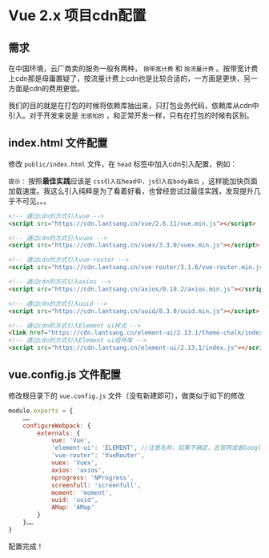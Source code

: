 # Vue 2.x 项目cdn配置

## 需求

在中国环境，云厂商卖的服务一般有两种， `按带宽计费` 和 `按流量计费` 。按带宽计费上cdn那是毋庸置疑了，按流量计费上cdn也是比较合适的，一方面是更快，另一方面是cdn的费用更低。

我们的目的就是在打包的时候将依赖库抽出来，只打包业务代码，依赖库从cdn中引入。对于开发来说是 `无感知的` ，和正常开发一样，只有在打包的时候有区别。

## index.html 文件配置

修改 `public/index.html` 文件，在 `head` 标签中加入cdn引入配置，例如：

`提示：` 按照**最佳实践**应该是 `css引入在head中，js引入在body最后` ，这样能加快页面加载速度。我这么引入纯粹是为了看着好看，也曾经尝试过最佳实践，发现提升几乎不可见。。。

```html
<!-- 通过cdn的方式引入vue -->
<script src="https://cdn.lantsang.cn/vue/2.6.11/vue.min.js"></script>

<!-- 通过cdn的方式引入vuex -->
<script src="https://cdn.lantsang.cn/vuex/3.3.0/vuex.min.js"></script>

<!-- 通过cdn的方式引入vue-router -->
<script src="https://cdn.lantsang.cn/vue-router/3.1.6/vue-router.min.js"></script>

<!-- 通过cdn的方式引入axios -->
<script src="https://cdn.lantsang.cn/axios/0.19.2/axios.min.js"></script>

<!-- 通过cdn的方式引入uuid -->
<script src="https://cdn.lantsang.cn/uuid/8.3.0/uuid.min.js"></script>

<!-- 通过cdn的方式引入Element ui样式 -->
<link href="https://cdn.lantsang.cn/element-ui/2.13.1/theme-chalk/index.css" rel="stylesheet" />
<!-- 通过cdn的方式引入Element ui组件库 -->
<script src="https://cdn.lantsang.cn/element-ui/2.13.1/index.js"></script>
```

## vue.config.js 文件配置

修改根目录下的 `vue.config.js` 文件（没有新建即可），做类似于如下的修改

```javascript
module.exports = {
    ……
    configureWebpack: {
        externals: {
            vue: 'Vue',
            'element-ui': 'ELEMENT', //注意名称，如果不确定，去官网或者Google查看应该写成什么。
            'vue-router': 'VueRouter',
            vuex: 'Vuex',
            axios: 'axios',
            nprogress: 'NProgress',
            screenfull: 'screenfull',
            moment: 'moment',
            uuid: 'uuid',
            AMap: 'AMap'
        }
    }……
}
```

配置完成！

